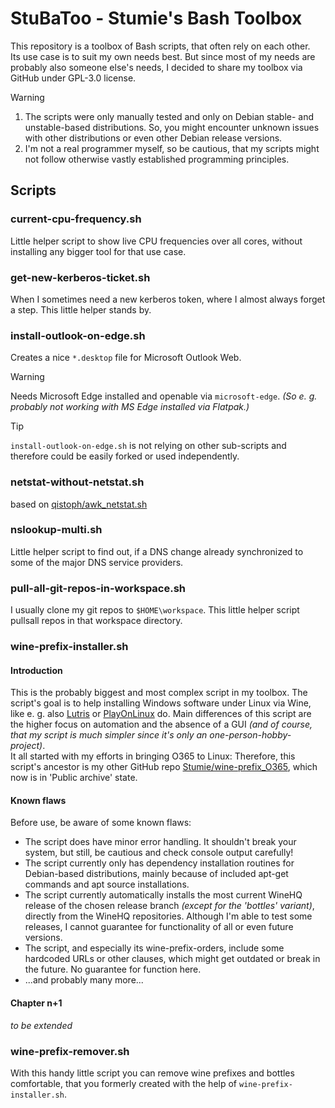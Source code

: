 # StuBaToo - Stumie's Bash Toolbox
This repository is a toolbox of Bash scripts, that often rely on each other.\
Its use case is to suit my own needs best. But since most of my needs are probably also someone else's needs, I decided to share my toolbox via GitHub under GPL-3.0 license.
> [!WARNING]
> 1. The scripts were only manually tested and only on Debian stable- and unstable-based distributions. So, you might encounter unknown issues with other distributions or even other Debian release versions.
> 2. I'm not a real programmer myself, so be cautious, that my scripts might not follow otherwise vastly established programming principles.
## Scripts
### current-cpu-frequency.sh
Little helper script to show live CPU frequencies over all cores, without installing any bigger tool for that use case.
### get-new-kerberos-ticket.sh
When I sometimes need a new kerberos token, where I almost always forget a step. This little helper stands by.
### install-outlook-on-edge.sh
Creates a nice `*.desktop` file for Microsoft Outlook Web.

> [!WARNING]
> Needs Microsoft Edge installed and openable via `microsoft-edge`. _(So e. g. probably not working with MS Edge installed via Flatpak.)_

> [!TIP]
> `install-outlook-on-edge.sh` is not relying on other sub-scripts and therefore could be easily forked or used independently.
### netstat-without-netstat.sh
based on [qistoph/awk_netstat.sh](https://gist.github.com/qistoph/1b0708c888f078c3720de6c6f9562997)
### nslookup-multi.sh
Little helper script to find out, if a DNS change already synchronized to some of the major DNS service providers.
### pull-all-git-repos-in-workspace.sh
I usually clone my git repos to `$HOME\workspace`. 
This little helper script pullsall repos in that workspace directory.
### wine-prefix-installer.sh
#### Introduction
This is the probably biggest and most complex script in my toolbox. The script's goal is to help installing Windows software under Linux via Wine, like e. g. also [Lutris](https://lutris.net/) or [PlayOnLinux](https://www.playonlinux.com/) do. Main differences of this script are the higher focus on automation and the absence of a GUI _(and of course, that my script is much simpler since it's only an one-person-hobby-project)_.\
It all started with my efforts in bringing O365 to Linux: Therefore, this script's ancestor is my other GitHub repo [Stumie/wine-prefix_O365](https://github.com/Stumie/wine-prefix_O365), which now is in 'Public archive' state.
#### Known flaws
Before use, be aware of some known flaws:
* The script does have minor error handling. It shouldn't break your system, but still, be cautious and check console output carefully!
* The script currently only has dependency installation routines for Debian-based distributions, mainly because of included apt-get commands and apt source installations.
* The script currently automatically installs the most current WineHQ release of the chosen release branch _(except for the 'bottles' variant)_, directly from the WineHQ repositories. Although I'm able to test some releases, I cannot guarantee for functionality of all or even future versions.
* The script, and especially its wine-prefix-orders, include some hardcoded URLs or other clauses, which might get outdated or break in the future. No guarantee for function here.
* ...and probably many more...
#### Chapter n+1
_to be extended_
### wine-prefix-remover.sh
With this handy little script you can remove wine prefixes and bottles comfortable, that you formerly created with the help of `wine-prefix-installer.sh`.
